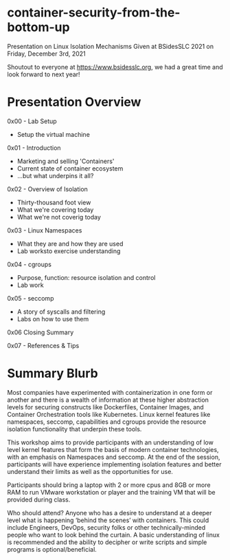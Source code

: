 # container-security-from-the-bottom-up
Presentation on Linux Isolation Mechanisms Given at BSidesSLC 2021 on Friday, December 3rd, 2021

Shoutout to everyone at https://www.bsidesslc.org, we had a great time and look forward to next year!


# Presentation Overview
0x00 - Lab Setup
- Setup the virtual machine

0x01 - Introduction
- Marketing and selling 'Containers'
- Current state of container ecosystem
- ...but what underpins it all?

0x02 - Overview of Isolation
- Thirty-thousand foot view
- What we're covering today
- What we're not coverig today

0x03 - Linux Namespaces
- What they are and how they are used
- Lab worksto exercise understanding

0x04 - cgroups
- Purpose, function: resource isolation and control
- Lab work

0x05 - seccomp
- A story of syscalls and filtering
- Labs on how to use them

0x06 Closing Summary

0x07 - References & Tips


# Summary Blurb
Most companies have experimented with containerization in one form or another and there is a wealth of information at these higher abstraction levels for securing constructs like Dockerfiles, Container Images, and Container Orchestration tools like Kubernetes. Linux kernel features like namespaces, seccomp, capabilities and cgroups provide the resource isolation functionality that underpin these tools.

This workshop aims to provide participants with an understanding of low level kernel features that form the basis of modern container technologies, with an emphasis on Namespaces and seccomp. At the end of the session, participants will have experience implementing isolation features and better understand their limits as well as the opportunities for use.

Participants should bring a laptop with 2 or more cpus and 8GB or more RAM to run VMware workstation or player and the training VM that will be provided during class.

Who should attend? Anyone who has a desire to understand at a deeper level what is happening ‘behind the scenes’ with containers. This could include Engineers, DevOps, security folks or other technically-minded people who want to look behind the curtain. A basic understanding of linux is recommended and the ability to decipher or write scripts and simple programs is optional/beneficial.
